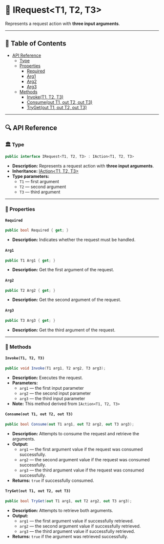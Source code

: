 # 🧩 IRequest&lt;T1, T2, T3&gt;

Represents a request action with <b>three input arguments</b>.

---

## 📑 Table of Contents

- [API Reference](#-api-reference)
    - [Type](#-type)
    - [Properties](#-properties)
        - [Required](#required)
        - [Arg1](#arg1)
        - [Arg2](#arg2)
        - [Arg3](#arg3)
    - [Methods](#-methods)
        - [Invoke(T1, T2, T3)](#invoket1-t2-t3)
        - [Consume(out T1, out T2, out T3)](#consumeout-t1-out-t2-out-t3)
        - [TryGet(out T1, out T2, out T3)](#trygetout-t1-out-t2-out-t3)

---

## 🔍 API Reference

### 🏛️ Type <div id="-type"></div>

```csharp
public interface IRequest<T1, T2, T3> : IAction<T1, T2, T3>
```

- **Description:** Represents a request action with <b>three input arguments</b>.
- **Inheritance:** [IAction&lt;T1, T2, T3&gt;](../Actions/IAction%603.md)
- **Type parameters:**
    - `T1` — first argument
    - `T2` — second argument
    - `T3` — third argument

---

### 🔑 Properties

#### `Required`

```csharp
public bool Required { get; }
```

- **Description:** Indicates whether the request must be handled.

#### `Arg1`

```csharp
public T1 Arg1 { get; }
```

- **Description:** Get the first argument of the request.

#### `Arg2`

```csharp
public T2 Arg2 { get; }
```

- **Description:** Get the second argument of the request.

#### `Arg3`

```csharp
public T3 Arg3 { get; }
```

- **Description:** Get the third argument of the request.

---

### 🏹 Methods

#### `Invoke(T1, T2, T3)`

```csharp
public void Invoke(T1 arg1, T2 arg2, T3 arg3);
```

- **Description:** Executes the request.
- **Parameters:**
    - `arg1` — the first input parameter
    - `arg2` — the second input parameter
    - `arg3` — the third input parameter
- **Note:** This method derived from `IAction<T1, T2, T3>`

#### `Consume(out T1, out T2, out T3)`

```csharp
public bool Consume(out T1 arg1, out T2 arg2, out T3 arg3);
```

- **Description:** Attempts to consume the request and retrieve the arguments.
- **Output:**
    - `arg1` — the first argument value if the request was consumed successfully.
    - `arg2` — the second argument value if the request was consumed successfully.
    - `arg3` — the third argument value if the request was consumed successfully.
- **Returns:** `true` if successfully consumed.

#### `TryGet(out T1, out T2, out T3)`

```csharp
public bool TryGet(out T1 arg1, out T2 arg2, out T3 arg3);
```

- **Description:**  Attempts to retrieve both arguments.
- **Output:**
    - `arg1` — the first argument value if successfully retrieved.
    - `arg2` — the second argument value if successfully retrieved.
    - `arg3` — the third argument value if successfully retrieved.
- **Returns:** `true` if the argument was retrieved successfully.